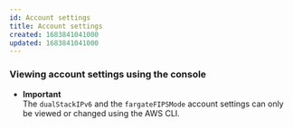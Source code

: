 ```yaml
---
id: Account settings
title: Account settings
created: 1683841041000
updated: 1683841041000
---
```

### Viewing account settings using the console

- **Important**  
The `dualStackIPv6` and the `fargateFIPSMode` account settings can only be viewed or changed using the AWS CLI\.

